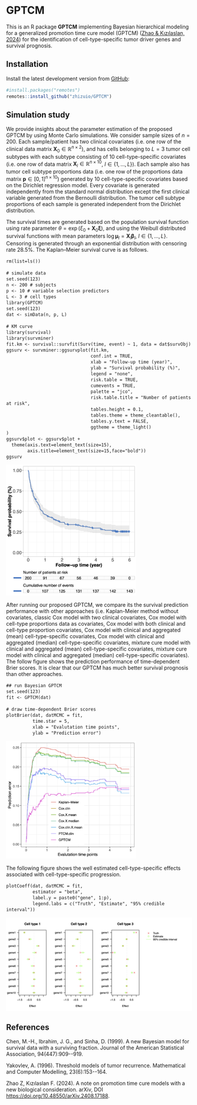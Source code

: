 # GPTCM
<!-- 
[![CRAN
status](https://www.r-pkg.org/badges/version/GPTCM)](https://cran.r-project.org/package=GPTCM)
[![r-universe](https://ocbe-uio.r-universe.dev/badges/GPTCM)](https://ocbe-uio.r-universe.dev/GPTCM)
[![License](https://img.shields.io/badge/License-GPLv3-brightgreen.svg)](https://www.gnu.org/licenses/gpl-3.0)
[![DOI](https://img.shields.io/badge/doi-10.32614%2FCRAN.package.GPTCM-brightgreen)](https://doi.org/10.32614/CRAN.package.GPTCM)
[![R-CMD-check](https://github.com/zhizuio/GPTCM/workflows/R-CMD-check/badge.svg)](https://github.com/zhizuio/GPTCM/actions)
-->


This is an R package **GPTCM** implementing Bayesian hierarchical modeling for a generalized promotion time cure model (GPTCM) ([Zhao \& Kızılaslan, 2024](https://doi.org/10.48550/arXiv.2408.17188)) for the identification of cell-type-specific tumor driver genes and survival prognosis. 

## Installation

Install the latest development version from [GitHub](https://github.com/zhizuio/GPTCM):

```r
#install.packages("remotes")
remotes::install_github("zhizuio/GPTCM")
```

## Simulation study

We provide insights about the parameter estimation of the proposed GPTCM by using Monte Carlo simulations. 
We consider sample sizes of $n=200$. 
Each sample/patient has two clinical covariates (i.e. one row of the clinical data matrix $\mathbf X_0\in \mathbb R^{n\times 2}$), and has cells belonging to $L=3$ tumor cell subtypes with each subtype consisting of $10$ cell-type-specific covariates (i.e. one row of data matrix $\mathbf X_l\in \mathbb R^{n\times 10}$, $l\in \{1,...,L\}$). 
Each sample also has tumor cell subtype proportions data (i.e. one row of the proportions data matrix $\mathbf p\in [0,1]^{n\times 10}$) 
generated by $10$ cell-type-specific covariates based on the Dirichlet regression model. 
Every covariate is generated independently from the standard normal distribution except the first clinical variable generated from the Bernoulli distribution. 
The tumor cell subtype proportions of each sample is generated independent from the Dirichlet distribution. 

The survival times are generated based on the population survival function using rate parameter $\theta=\exp(\xi_0+\mathbf X_0\bm\xi)$, 
and using the Weibull distributed survival functions with 
mean parameters $\log \bm\mu_{l}=\mathbf X_{l} \bm \beta_l$, $l\in \{1,...,L\}$. 
Censoring is generated through an exponential distribution with censoring rate $28.5\%$. 
The Kaplan–Meier survival curve is as follows.

```{r}
rm(list=ls())

# simulate data
set.seed(123)
n <- 200 # subjects
p <- 10 # variable selection predictors
L <- 3 # cell types
library(GPTCM)
set.seed(123)
dat <- simData(n, p, L)

# KM curve
library(survival)
library(survminer)
fit.km <- survival::survfit(Surv(time, event) ~ 1, data = dat$survObj)
ggsurv <- survminer::ggsurvplot(fit.km,
                                conf.int = TRUE, 
                                xlab = "Follow-up time (year)",
                                ylab = "Survival probability (%)",
                                legend = "none",
                                risk.table = TRUE,
                                cumevents = TRUE,
                                palette = "jco",
                                risk.table.title = "Number of patients at risk",
                                tables.height = 0.1,
                                tables.theme = theme_cleantable(), 
                                tables.y.text = FALSE, 
                                ggtheme = theme_light() 
)
ggsurv$plot <- ggsurv$plot + 
  theme(axis.text=element_text(size=15), 
        axis.title=element_text(size=15,face="bold"))
ggsurv
```

<img src="man/figures/cran_km.png" width="70%" />

After running our proposed GPTCM, we compare its the survival prediction performance with other approaches (i.e. Kaplan-Meier method without covariates, classic Cox model with two clinical covariates, Cox model with cell-type proportions data as covariates, Cox model with both clinical and cell-type proportion covariates, Cox model with clinical and aggregated (mean) cell-type-specific covariates, Cox model with clinical and aggregated (median) cell-type-specific covariates, mixture cure model with clinical and aggregated (mean) cell-type-specific covariates, mixture cure model with clinical and aggregated (median) cell-type-specific covariates). 
The follow figure shows the prediction performance of time-dependent Brier scores. 
It is clear that our GPTCM has much better survival prognosis than other approaches. 

```{r}
## run Bayesian GPTCM
set.seed(123)
fit <- GPTCM(dat)

# draw time-dependent Brier scores
plotBrier(dat, datMCMC = fit, 
          time.star = 5, 
          xlab = "Evalutation time points",
          ylab = "Prediction error")
```

<img src="man/figures/cran_brier.png" width="70%" />

The following figure shows the well estimated cell-type-specific effects associated with cell-type-specific progression. 

```{r}
plotCoeff(dat, datMCMC = fit, 
          estimator = "beta",
          label.y = paste0("gene", 1:p),
          legend.labs = c("Truth", "Estimate", "95% credible interval"))
```

<img src="man/figures/cran_betas.png" width="120%" />

## References

Chen, M.-H., Ibrahim, J. G., and Sinha, D. (1999). A new Bayesian model for survival data with
a surviving fraction. Journal of the American Statistical Association, 94(447):909--919.

Yakovlev, A. (1996). Threshold models of tumor recurrence. Mathematical and Computer Modelling,
23(6):153--164.

Zhao Z, Kızılaslan F. (2024). A note on promotion time cure models with a new biological consideration. arXiv,
DOI https://doi.org/10.48550/arXiv.2408.17188.
